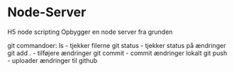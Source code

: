 # Node-Server
H5 node scripting
Opbygger en node server fra grunden

git commandoer:
ls - tjekker filerne
git status - tjekker status på ændringer
git add . - tilføjere ændringer
git commit - commit ændringer lokalt
git push - uploader ændringer til github